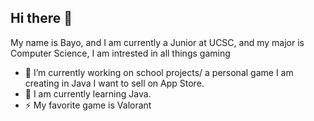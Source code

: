 ## Hi there 👋
My name is Bayo, and I am currently a Junior at UCSC, and my major is Computer Science, I am intrested in all things gaming
- 🔭 I’m currently working on school projects/ a personal game I am creating in Java I want to sell on App Store.
- 🌱 I am currently learning Java.
- ⚡ My favorite game is Valorant

<!--
**bayobands/bayobands** is a ✨ _special_ ✨ repository because its `README.md` (this file) appears on your GitHub profile.

Here are some ideas to get you started:

- 🔭 I’m currently working on ...
- 🌱 I’m currently learning ...
- 👯 I’m looking to collaborate on ...
- 🤔 I’m looking for help with ...
- 💬 Ask me about ...
- 📫 How to reach me: ...
- 😄 Pronouns: ...
- ⚡ Fun fact: ...
-->
